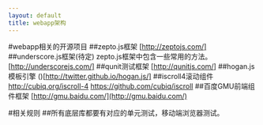 ```yaml
---
layout: default
title: webapp架构
---
```


#webapp相关的开源项目
##zepto.js框架
[http://zeptojs.com/]
##underscore.js框架(待定)
zepto.js框架中包含一些常用的方法。
[http://underscorejs.com/]
##qunit测试框架
[http://qunitjs.com/]
##hogan.js模板引擎
()[http://twitter.github.io/hogan.js/]
##iscroll4滚动组件
http://cubiq.org/iscroll-4
https://github.com/cubiq/iscroll
##百度GMU前端组件框架
[http://gmu.baidu.com/](http://gmu.baidu.com/)



#相关规则
##所有底层库都要有对应的单元测试，移动端浏览器测试。


